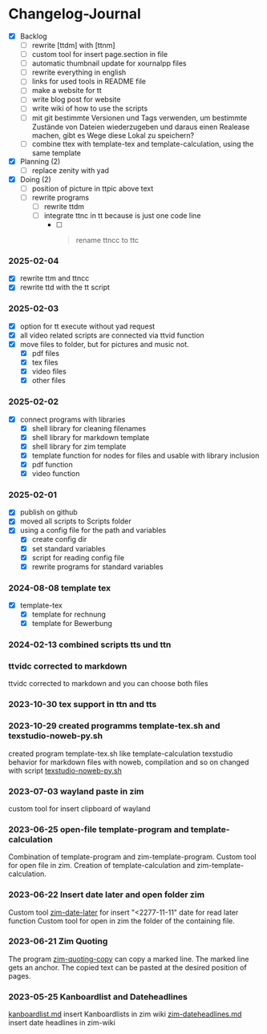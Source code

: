 # Changelog-Journal

- [X] Backlog
	- [ ] rewrite [ttdm] with [ttnm]
	- [ ] custom tool for insert page.section in file
	- [ ] automatic thumbnail update for xournalpp files
	- [ ] rewrite everything in english
	- [ ] links for used tools in README file
	- [ ] make a website for tt
	- [ ] write blog post for website
	- [ ] write wiki of how to use the scripts
	- [ ] mit git bestimmte Versionen und Tags verwenden, um bestimmte Zustände von Dateien wiederzugeben und daraus einen Realease machen,
	gibt es Wege diese Lokal zu speichern?
	- [ ] combine ttex with template-tex and template-calculation, using the same template
- [X] Planning (2)
	- [ ] replace zenity with yad
- [X] Doing (2)
	- [ ] position of picture in ttpic above text
	- [ ] rewrite programs
		- [ ] rewrite ttdm
		- [ ] integrate ttnc in tt because is just one code line
			- [ ] > rename ttncc to ttc

### 2025-02-04
- [X] rewrite ttm and ttncc
- [X] rewrite ttd with the tt script

### 2025-02-03
- [X] option for tt execute without yad request
- [X] all video related scripts are connected via ttvid function
- [X] move files to folder, but for pictures and music not.
	- [X] pdf files
	- [X] tex files
	- [X] video files
	- [X] other files

### 2025-02-02
- [X] connect programs with libraries
	- [X] shell library for cleaning filenames
	- [X] shell library for markdown template
	- [X] shell library for zim template
	- [X] template function for nodes for files and usable with library inclusion
	- [X] pdf function
	- [X] video function

### 2025-02-01
- [X] publish on github
- [X] moved all scripts to Scripts folder
- [X] using a config file for the path and variables
	- [X] create config dir
	- [X] set standard variables
	- [X] script for reading config file
	- [X] rewrite programs for standard variables

### 2024-08-08 template tex
- [X] template-tex
	- [X] template for rechnung
	- [X] template for Bewerbung

### 2024-02-13 combined scripts tts und ttn

### ttvidc corrected to markdown
ttvidc corrected to markdown and you can choose both files

### 2023-10-30 tex support in ttn and tts

### 2023-10-29 created programms template-tex.sh and texstudio-noweb-py.sh
created program template-tex.sh like template-calculation
texstudio behavior for markdown files with noweb, compilation and so on changed with script [texstudio-noweb-py.sh](texstudio-noweb-py.sh)

### 2023-07-03 wayland paste in zim
custom tool for insert clipboard of wayland

### 2023-06-25 open-file template-program and template-calculation
Combination of template-program and zim-template-program.
Custom tool for open file in zim.
Creation of template-calculation and zim-template-calculation.

### 2023-06-22 Insert date later and open folder zim
Custom tool [zim-date-later]() for insert "<2277-11-11" date for read later function
Custom tool for open in zim the folder of the containing file.

### 2023-06-21 Zim Quoting
The program [zim-quoting-copy]() can copy a marked line. The marked line gets an anchor. The copied text can be pasted at the desired position of pages.

### 2023-05-25 Kanboardlist and Dateheadlines
[kanboardlist.md](kanboardlist.md) insert Kanboardlists in zim wiki
[zim-dateheadlines.md](zim-dateheadlines.md) insert date headlines in zim-wiki


